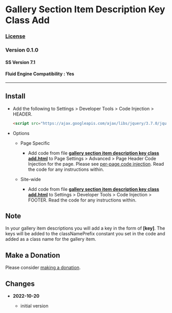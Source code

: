 # Gallery Section Item Description Key Class Add

### [License][99]

### Version 0.1.0

#### SS Version 7.1

#### Fluid Engine Compatibility : Yes

---

## Install

* Add the following to Settings > Developer Tools > Code Injection > HEADER.
  
  ```html
  <script src="https://ajax.googleapis.com/ajax/libs/jquery/3.7.0/jquery.min.js"></script>
  ```
  
* Options

  * Page Specific
  
    * Add code from file **[gallery section item description key class
      add.html][1]** to Page Settings > Advanced > Page Header Code Injection
      for the page. Please see [per-page code injection][2]. Read the code for
      any instructions within.
      
  * Site-wide
  
    * Add code from file **[gallery section item description key class
      add.html][1]** to Settings > Developer Tools > Code Injection > FOOTER. Read the
      code for any instructions within.

## Note

In your gallery item descriptions you will add a key in the form of **[key]**.
The keys will be added to the classNamePrefix constant you set in the code and
added as a class name for the gallery item.

## Make a Donation

Please consider [making a donation][3].

## Changes

<!-- * **2021-05-08**

  * verified code works on v7.0 using Brine template family
  * bumped version to 0.1d2
  -->
* **2022-10-20**

  * initial version

[1]: gallery%20section%20item%20description%20key%20class%20add.html#L1
[2]: https://support.squarespace.com/hc/en-us/articles/205815908-Using-code-injection#toc-per-page-code-injection
[3]: https://github.com/tomsWebConsulting/twcsl#make-a-donation
[99]: https://github.com/tomsWebConsulting/twcsl/blob/main/LICENSE.txt#L1
